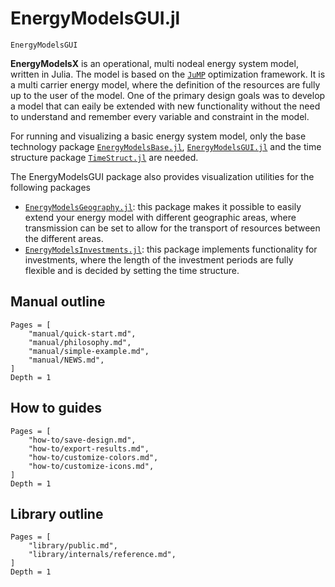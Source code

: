 # EnergyModelsGUI.jl

```@docs
EnergyModelsGUI
```

**EnergyModelsX** is an operational, multi nodeal energy system model, written in Julia.
The model is based on the [`JuMP`](https://jump.dev/JuMP.jl/stable/) optimization framework.
It is a multi carrier energy model, where the definition of the resources are fully up to the user of the model.
One of the primary design goals was to develop a model that can eaily be extended with new functionality without the need to understand and remember every variable and constraint in the model.

For running and visualizing a basic energy system model, only the base technology package
[`EnergyModelsBase.jl`](https://github.com/EnergyModelsX/EnergyModelsBase.jl.git),
[`EnergyModelsGUI.jl`](https://clean_export.pages.sintef.no/energymodelsgui.jl/)
and the time structure package
[`TimeStruct.jl`](https://github.com/sintefore/TimeStruct.jl/releases)
are needed.

The EnergyModelsGUI package also provides visualization utilities for the following packages

- [`EnergyModelsGeography.jl`](https://github.com/EnergyModelsX/EnergyModelsGeography.jl):
   this package makes it possible to easily extend your energy model with different
   geographic areas, where transmission can be set to allow for the transport of
   resources between the different areas.
- [`EnergyModelsInvestments.jl`](https://github.com/EnergyModelsX/EnergyModelsInvestments.jl):
   this package implements functionality for investments, where the length of the
   investment periods are fully flexible and is decided by setting the time
   structure.

## Manual outline

```@contents
Pages = [
    "manual/quick-start.md",
    "manual/philosophy.md",
    "manual/simple-example.md",
    "manual/NEWS.md",
]
Depth = 1
```

## How to guides

```@contents
Pages = [
    "how-to/save-design.md",
    "how-to/export-results.md",
    "how-to/customize-colors.md",
    "how-to/customize-icons.md",
]
Depth = 1
```

## Library outline

```@contents
Pages = [
    "library/public.md",
    "library/internals/reference.md",
]
Depth = 1
```
